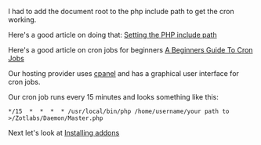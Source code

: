 I had to add the document root to the php include path to get the cron working.

Here's a good article on doing that:
 [Setting the PHP include path](https://www.a2hosting.com/kb/developer-corner/php/php-include-paths)

Here's a good article on cron jobs for beginners [A Beginners Guide To Cron Jobs](https://ostechnix.com/a-beginners-guide-to-cron-jobs/)

Our hosting provider uses [cpanel](https://cpanel.net/) and has a graphical user interface for cron jobs.

Our cron job runs every 15 minutes and looks something like this:

`*/15  *  *  *  * /usr/local/bin/php /home/username/your path to >/Zotlabs/Daemon/Master.php`

Next let's look at [Installing addons](https://github.com/socialatm/test/wiki/Installing-addons)

